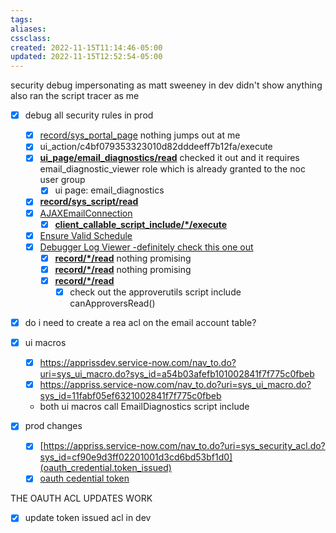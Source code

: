 ```yaml
---
tags:
aliases:
cssclass:
created: 2022-11-15T11:14:46-05:00
updated: 2022-11-15T12:52:54-05:00
---
```


security debug impersonating as matt sweeney in dev didn't show anything
also ran the script tracer as me 
- [x] debug all security rules in prod 
	- [x] [record/sys_portal_page](https://appriss.service-now.com/sys_security_acl.do?sys_id=b3a89201c0a80a6b01740f12934f7e99)
	      nothing jumps out at me 
	- [x]   ui_action/c4bf079353323010d82dddeeff7b12fa/execute
	- [x] [**ui_page/email_diagnostics/read**](https://appriss.service-now.com/sys_security_acl.do?sys_id=9c0b63817f33020097385212bdfa9164)
	      checked it out and it requires email_diagnostic_viewer role which is already granted to the noc user group 
	  - [x] ui page: email_diagnostics
	- [x] [**record/sys_script/read**](https://appriss.service-now.com/sys_security_acl.do?sys_id=8d305bdec0a801664c184baaac216339)
	- [x] [AJAXEmailConnection](https://appriss.service-now.com/sys_script_include.do?sys_id=c4ad3121eb510200c8690e815206fef2)
		- [x] [**client_callable_script_include/*/execute**](https://appriss.service-now.com/sys_security_acl.do?sys_id=8c9db353931102009c8579b4f47ffbc7)
	- [x] [Ensure Valid Schedule](https://appriss.service-now.com/sys_script.do?sys_id=21e8e4940a0a0b8400318fe1bb75cc01)
	- [x] [Debugger Log Viewer -definitely check this one out ](https://appriss.service-now.com/sys_amb_processor.do?sys_id=4d52f5f27367230010d533083cf6a72d)
		- [x] [**record/*/read**](https://appriss.service-now.com/sys_security_acl.do?sys_id=7c75c2e5c0a801664f9bc9e9d72e7ccd)
		      nothing promising
		- [x] [**record/*/read**](https://appriss.service-now.com/sys_security_acl.do?sys_id=9e0169f85bb11200cadc853291f91a2c)
		      nothing promising 
		- [x] [**record/*/read**](https://appriss.service-now.com/sys_security_acl.do?sys_id=bbc0f1225f011000b12e3572f2b4776b)
			- [x] check out the approverutils script include canApproversRead()
- [x] do i need to create a rea acl on the email account table? 
- [x] ui macros
	- [x] https://apprissdev.service-now.com/nav_to.do?uri=sys_ui_macro.do?sys_id=a54b03afefb101002841f7f775c0fbeb
	- [x] https://appriss.service-now.com/nav_to.do?uri=sys_ui_macro.do?sys_id=11fabf05ef6321002841f7f775c0fbeb
	- both ui macros call EmailDiagnostics script include

- [x] prod changes 
	- [x] [https://appriss.service-now.com/nav_to.do?uri=sys_security_acl.do?sys_id=cf90e9d3ff02201001d3cd6bd53bf1d0](oauth_credential.token_issued)
	- [x] [oauth cedential token](https://appriss.service-now.com/nav_to.do?uri=sys_security_acl.do?sys_id=02e25d530b20230001d36c4d37673a6c)

THE OAUTH ACL UPDATES WORK
- [x] update token issued acl in dev